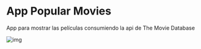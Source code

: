# App Popular Movies
App para mostrar las películas consumiendo la api de The Movie Database

![img](http://i.imgur.com/https://github.com/NorbeyCollazos/App-Popular-Movies/blob/master/app/src/main/res/drawable/Screenshot_20210429-152826_Popular_Movies%5B1%5D.jpg)
